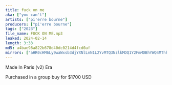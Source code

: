 ```yaml
---
title: fuck on me
aka: ["you can't"]
artists: ["pi'erre bourne"]
producers: ["pi'erre bourne"]
tags: ["2023"]
file_name: FUCK ON ME.mp3
leaked: 2024-02-14
length: 3:33
md5: a4bae98a822b678d40dc0214d4fcd0af
mirrors: ["aHR0cHM6Ly9waWxsb3djYXNlLnN1L2YvMTQ3NzlkMDQ1Y2FmMDBhYWQ4MThkNjBkZTU2NjkwMDM=", "aHR0cHM6Ly9waXhlbGRyYWluLmNvbS91L0VDdjg4TXBQ", "aHR0cHM6Ly9rcmFrZW5maWxlcy5jb20vdmlldy9uSG1GT2xuZm8xL2ZpbGUuaHRtbA=="]
---
```

Made In Paris (v2) Era

Purchased in a group buy for $1700 USD
